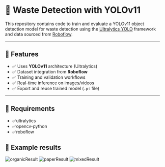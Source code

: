 # 🧠 Waste Detection with YOLOv11

This repository contains code to train and evaluate a YOLOv11 object detection model for waste detection using the [Ultralytics YOLO](https://github.com/ultralytics/ultralytics) framework and data sourced from [Roboflow](https://roboflow.com/).

---

## 📌 Features
- ✅ Uses **YOLOv11** architecture (Ultralytics)
- ✅ Dataset integration from **Roboflow**
- ✅ Training and validation workflows
- ✅ Real-time inference on images/videos
- ✅ Export and reuse trained model (`.pt` file)

---

## 📌 Requirements
- ✅ultralytics
- ✅opencv-python
- ✅roboflow

## 📌 Example results
![organicResult](https://github.com/user-attachments/assets/3648674c-eb9b-4c07-a381-0210a19f1d1e)
![paperResult](https://github.com/user-attachments/assets/9000ae8f-a36c-44ce-8c8a-ad754b89414b)
![mixedResult](https://github.com/user-attachments/assets/a77bfdb1-1c9a-4103-8f20-a29d6787584b)
